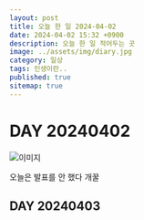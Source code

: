```yaml
---
layout: post
title: 오늘 한 일 2024-04-02
date: 2024-04-02 15:32 +0900
description: 오늘 한 일 적어두는 곳
image: ../assets/img/diary.jpg
category: 일상
tags: 인생이란..
published: true
sitemap: true
---
```


# DAY 20240402


![이미지](../assets/img/img1.jpg)


오늘은 발표를 안 했다 개꿀



## DAY 20240403